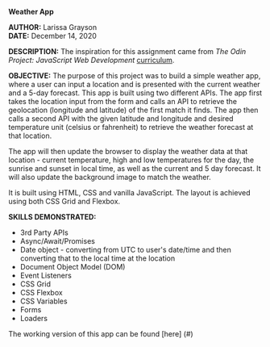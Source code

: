 **Weather App**

**AUTHOR:**  Larissa Grayson  
**DATE:**  December 14, 2020


**DESCRIPTION:** The inspiration for this assignment came from *The Odin Project: JavaScript Web Development* [curriculum](https://www.theodinproject.com/courses/javascript/lessons/weather-app).

**OBJECTIVE:** The purpose of this project was to build a simple weather app, where a user can input a location and is presented with the current weather and a 5-day forecast.  This app is built using two different APIs.  The app first takes the location input from the form and calls an API to retrieve the geolocation (longitude and latitude) of the first match it finds.  The app then calls a second API with the given latitude and longitude and desired temperature unit (celsius or fahrenheit) to retrieve the weather forecast at that location. 

The app will then update the browser to display the weather data at that location - current temperature, high and low temperatures for the day, the sunrise and sunset in local time, as well as the current and 5 day forecast.  It will also update the background image to match the weather.

It is built using HTML, CSS and vanilla JavaScript.  The layout is achieved using both CSS Grid and Flexbox.

**SKILLS DEMONSTRATED:**
 * 3rd Party APIs 
 * Async/Await/Promises
 * Date object - converting from UTC to user's date/time and then converting that to the local time at the location
 * Document Object Model (DOM)
 * Event Listeners
 * CSS Grid
 * CSS Flexbox
 * CSS Variables
 * Forms
 * Loaders

 The working version of this app can be found [here] (#)